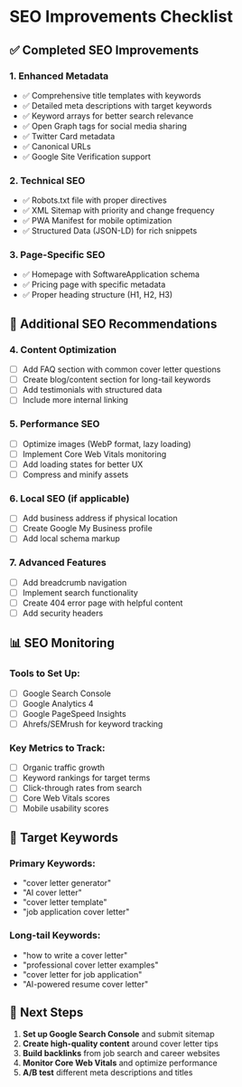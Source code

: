 # SEO Improvements Checklist

## ✅ Completed SEO Improvements

### 1. **Enhanced Metadata**
- ✅ Comprehensive title templates with keywords
- ✅ Detailed meta descriptions with target keywords
- ✅ Keyword arrays for better search relevance
- ✅ Open Graph tags for social media sharing
- ✅ Twitter Card metadata
- ✅ Canonical URLs
- ✅ Google Site Verification support

### 2. **Technical SEO**
- ✅ Robots.txt file with proper directives
- ✅ XML Sitemap with priority and change frequency
- ✅ PWA Manifest for mobile optimization
- ✅ Structured Data (JSON-LD) for rich snippets

### 3. **Page-Specific SEO**
- ✅ Homepage with SoftwareApplication schema
- ✅ Pricing page with specific metadata
- ✅ Proper heading structure (H1, H2, H3)

## 🚀 Additional SEO Recommendations

### 4. **Content Optimization**
- [ ] Add FAQ section with common cover letter questions
- [ ] Create blog/content section for long-tail keywords
- [ ] Add testimonials with structured data
- [ ] Include more internal linking

### 5. **Performance SEO**
- [ ] Optimize images (WebP format, lazy loading)
- [ ] Implement Core Web Vitals monitoring
- [ ] Add loading states for better UX
- [ ] Compress and minify assets

### 6. **Local SEO** (if applicable)
- [ ] Add business address if physical location
- [ ] Create Google My Business profile
- [ ] Add local schema markup

### 7. **Advanced Features**
- [ ] Add breadcrumb navigation
- [ ] Implement search functionality
- [ ] Create 404 error page with helpful content
- [ ] Add security headers

## 📊 SEO Monitoring

### Tools to Set Up:
- [ ] Google Search Console
- [ ] Google Analytics 4
- [ ] Google PageSpeed Insights
- [ ] Ahrefs/SEMrush for keyword tracking

### Key Metrics to Track:
- [ ] Organic traffic growth
- [ ] Keyword rankings for target terms
- [ ] Click-through rates from search
- [ ] Core Web Vitals scores
- [ ] Mobile usability scores

## 🎯 Target Keywords

### Primary Keywords:
- "cover letter generator"
- "AI cover letter"
- "cover letter template"
- "job application cover letter"

### Long-tail Keywords:
- "how to write a cover letter"
- "professional cover letter examples"
- "cover letter for job application"
- "AI-powered resume cover letter"

## 📝 Next Steps

1. **Set up Google Search Console** and submit sitemap
2. **Create high-quality content** around cover letter tips
3. **Build backlinks** from job search and career websites
4. **Monitor Core Web Vitals** and optimize performance
5. **A/B test** different meta descriptions and titles
